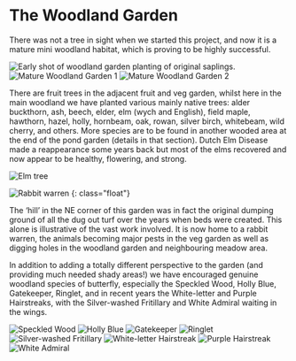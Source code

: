 The Woodland Garden
===================

There was not a tree in sight when we started this project, and now it is a mature mini woodland habitat, which is proving to be highly successful. 

![Early shot of  woodland garden planting of original saplings.](/asset/photo/original%20saplings.jpg) ![Mature Woodland Garden 1](/asset/photo/mature%20woodland%20garden%201.jpg) ![Mature Woodland Garden 2](/asset/photo/mature%20woodland%20garden%202.jpg)

There are  fruit trees in the adjacent fruit and veg garden, whilst here in the main woodland we have planted various mainly native trees: alder buckthorn, ash, beech, elder, elm (wych and English), field maple, hawthorn, hazel, holly, hornbeam, oak, rowan, silver birch, whitebeam, wild cherry, and others. More species are to be found in another wooded area at the end of the pond garden (details in that section). Dutch Elm Disease made a reappearance some years back but most of the elms recovered and now appear to be healthy, flowering, and strong.

![Elm tree](/asset/photo/elm.jpg)

![Rabbit warren](/asset/photo/Warren.jpg)
{: class="float"}

The ‘hill’ in the NE corner of this garden was in fact the original dumping ground of all the dug out turf over the years when beds were created. This alone is illustrative of the vast work involved. It is now home to a rabbit warren, the animals becoming major pests in the veg garden as well as digging holes in the woodland garden and neighbouring meadow area. 

In addition to adding a totally different perspective to the garden (and providing much needed shady areas!) we have encouraged genuine woodland species of butterfly, especially the Speckled Wood, Holly Blue, Gatekeeper, Ringlet, and in recent years the White-letter and Purple Hairstreaks, with the Silver-washed Fritillary and White Admiral waiting in the wings.

![Speckled Wood](/asset/photo/Speckled%20Wood.jpg) ![Holly Blue](/asset/photo/Holly%20Blue.jpg) ![Gatekeeper](/asset/photo/Gatekeeper.jpg) ![Ringlet](/asset/photo/Ringlet.jpg) ![Silver-washed Fritillary](/asset/photo/Silver-washed%20Fritillary%202.jpg) ![White-letter Hairstreak](/asset/photo/White-letter%20Hairstreak%202.jpg) ![Purple Hairstreak](/asset/photo/Purple%20Hairstreak.jpg) ![White Admiral](/asset/photo/White%20Admiral%202.jpg)
